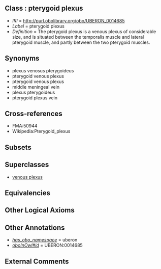 
## Class : pterygoid plexus

 * *IRI* = http://purl.obolibrary.org/obo/UBERON_0014685
 * *Label* = pterygoid plexus
 * *Definition* = The pterygoid plexus is a venous plexus of considerable size, and is situated between the temporalis muscle and lateral pterygoid muscle, and partly between the two pterygoid muscles.

## Synonyms

 * plexus venosus pterygoideus
 * pterygoid venous plexus
 * pterygoid venous plexus
 * middle meningeal vein
 * plexus pterygoideus
 * pterygoid plexus vein

## Cross-references

 * FMA:50944
 * Wikipedia:Pterygoid_plexus

## Subsets


## Superclasses

 * [venous plexus](../../UBERON/93/UBERON_0001593.md)

## Equivalencies


## Other Logical Axioms


## Other Annotations

 * *[has_obo_namespace](../../ce/oboInOwl#hasOBONamespace.md)* = uberon
 * *[oboInOwl#id](../../id/oboInOwl#id.md)* = UBERON:0014685

## External Comments

